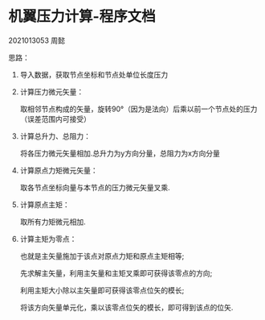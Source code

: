 # 机翼压力计算-程序文档

2021013053 周懿

思路：

1. 导入数据，获取节点坐标和节点处单位长度压力

2. 计算压力微元矢量：

   取相邻节点构成的矢量，旋转90°（因为是法向）后乘以前一个节点处的压力（误差范围内可接受）

3. 计算总升力、总阻力：

   将各压力微元矢量相加.总升力为y方向分量，总阻力为x方向分量

5. 计算原点力矩微元矢量：

   取各节点坐标向量与本节点的压力微元矢量叉乘.

6. 计算原点主矩：

   取所有力矩微元相加.

7. 计算主矩为零点：

   也就是主矢量施加于该点对原点力矩和原点主矩相等;

   先求解主矢量，利用主矢量和主矩叉乘即可获得该零点的方向;

   利用主矩大小除以主矢量即可获得该零点位矢的模长;

   将该方向矢量单元化，乘以该零点位矢的模长，即可得到该点的位矢.

   